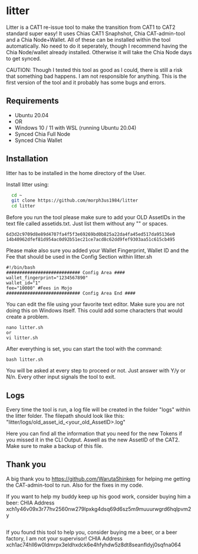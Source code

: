 
# litter

Litter is a CAT1 re-issue tool to make the transition from CAT1 to CAT2 standard super easy! It uses Chias CAT1 Snaphshot, Chia CAT-admin-tool and a Chia Node+Wallet. All of these can be installed within the tool automatically. No need to do it seperately, though I recommend having the Chia Node/wallet already installed. Otherwise it will take the Chia Node days to get synced.

CAUTION: Though I tested this tool as good as I could, there is still a risk that something bad happens. I am not responsible for anything. This is the first version of the tool and it probably has some bugs and errors.


## Requirements

- Ubuntu 20.04
- OR
- Windows 10 / 11 with WSL (running Ubuntu 20.04)
- Synced Chia Full Node
- Synced Chia Wallet


## Installation

litter has to be installed in the home directory of the User. 

Install litter using:

```bash
  cd ~
  git clone https://github.com/morph3us1984/litter
  cd litter
```

Before you run the tool please make sure to add your OLD AssetIDs in the text file called assetids.txt. Just list them without any "" or spaces.

```
6d3d2c9709d8e89d4707fa4f5f3e69269bd0b825a22da4fa45ed517da95136e0
14b40962dfef81d954ac0d92b51ec21ce7acd8c62dd9fef9303aa51c615cb495
```

Please make also sure you added your Wallet Fingerprint, Wallet ID and the Fee that should be used in the Config Section within litter.sh

```
#!/bin/bash
############################ Config Area ####
wallet_fingerprint="1234567890"
wallet_id="1"
fee="10000" #Fees in Mojo
############################ Config Area End ####
```

You can edit the file using your favorite text editor. Make sure you are not doing this on Windows itself. This could add some characters that would create a problem.

```
nano litter.sh
or
vi litter.sh
```

After everything is set, you can start the tool with the command:

```
bash litter.sh
```

You will be asked at every step to proceed or not. Just answer with Y/y or N/n. Every other input signals the tool to exit.
## Logs

Every time the tool is run, a log file will be created in the folder "logs" within the litter folder.
The filepath should look like this: "litter/logs/old_asset_id_<your_old_AssetID>.log"

Here you can find all the information that you need for the new Tokens if you missed it in the CLI Output. Aswell as the new AssetID of the CAT2. Make sure to make a backup of this file.

## Thank you

A big thank you to https://github.com/WarutaShinken for helping me getting the CAT-admin-tool to run. Also for the fixes in my code.

If you want to help my buddy keep up his good work, consider buying him a beer:
CHIA Address xch1y46v09x3r77hv2560nw279lpxkg4dsq69d6sz5m9muuurwgrd6hqlpvm2y

##

If you found this tool to help you, consider buying me a beer, or a beer factory, I am not your supervisor!
CHIA Address xch1ac74hll6w0ldmrpx3eldhxdck6e4hfyhdw5z8dt8seanfldyj0sqfna064
